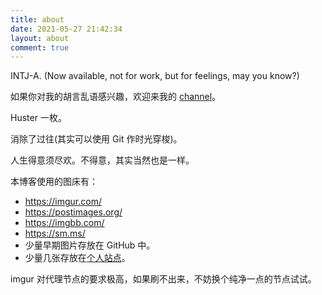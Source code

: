 ```yaml
---
title: about
date: 2021-05-27 21:42:34
layout: about
comment: true
---
```


INTJ-A. (Now available, not for work, but for feelings, may you know?)

如果你对我的胡言乱语感兴趣，欢迎来我的 [channel](https://t.me/fanychannel)。

Huster 一枚。

消除了过往(其实可以使用 Git 作时光穿梭)。

人生得意须尽欢。不得意，其实当然也是一样。

本博客使用的图床有：

- <https://imgur.com/>
- <https://postimages.org/>
- <https://imgbb.com/>
- <https://sm.ms/>
- 少量早期图片存放在 GitHub 中。
- 少量几张存放在[个人站点](https://fanyfull.top)。

imgur 对代理节点的要求极高，如果刷不出来，不妨换个纯净一点的节点试试。
